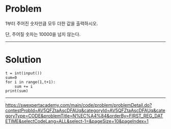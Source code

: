 # Problem

1부터 주어진 숫자만큼 모두 더한 값을 출력하시오.

단, 주어질 숫자는 10000을 넘지 않는다.

-------------------

# Solution

```
t = int(input())
sum=0
for i in range(1,t+1):
    sum += i
print(sum)
```

--------------------
https://swexpertacademy.com/main/code/problem/problemDetail.do?contestProbId=AV5QFZtaAscDFAUq&categoryId=AV5QFZtaAscDFAUq&categoryType=CODE&problemTitle=N%EC%A4%84&orderBy=FIRST_REG_DATETIME&selectCodeLang=ALL&select-1=&pageSize=10&pageIndex=1
